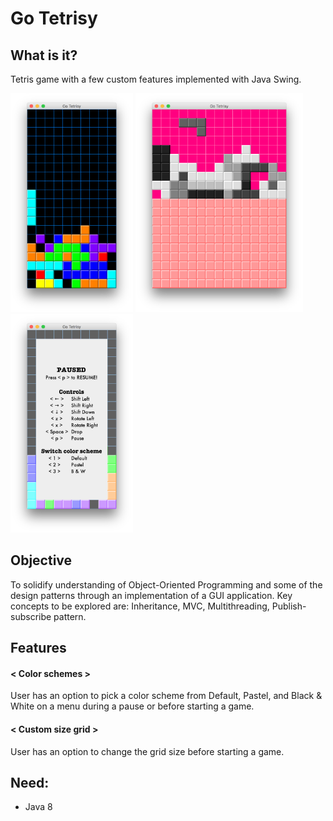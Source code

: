 # Go Tetrisy

## What is it?
Tetris game with a few custom features implemented with Java Swing.

<img src="https://github.com/kumikokashii/go-tetrisy/blob/master/screenshots/screenshot1.png" alt="screenshot1" height="350px"> <img src="https://github.com/kumikokashii/go-tetrisy/blob/master/screenshots/screenshot2.png" alt="screenshot2" height="350px"> <img src="https://github.com/kumikokashii/go-tetrisy/blob/master/screenshots/screenshot3.png" alt="screenshot3" height="350px">

## Objective
To solidify understanding of Object-Oriented Programming and some of the design patterns through an implementation of a GUI application. Key concepts to be explored are: Inheritance, MVC, Multithreading, Publish-subscribe pattern.

## Features
#### < Color schemes >
User has an option to pick a color scheme from Default, Pastel, and Black & White on a menu during a pause or before starting a game.
#### < Custom size grid >
User has an option to change the grid size before starting a game.

## Need:
* Java 8
